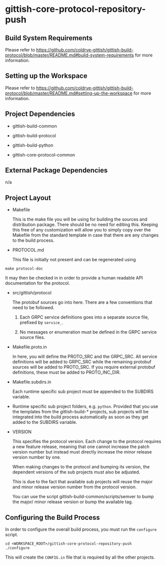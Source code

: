 # gittish-core-protocol-repository-push



## Build System Requirements

Please refer to 
https://github.com/coldrye-gittish/gittish-build-protocol/blob/master/README.md#build-system-requirements
for more information.


## Setting up the Workspace

Please refer to 
https://github.com/coldrye-gittish/gittish-build-protocol/blob/master/README.md#setting-up-the-workspace
for more information.


## Project Dependencies

* gittish-build-common

* gittish-build-protocol

* gittish-build-python

* gittish-core-protocol-common


## External Package Dependencies

n/a


## Project Layout

* Makefile

  This is the make file you will be using for building the sources and
  distribution package. There should be no need for editing this. Keeping this
  free of any customization will allow you to simply copy over the Makefile
  from the standard template in case that there are any changes to the build
  process.

* PROTOCOL.md

  This file is initially not present and can be regenerated using

```
make protocol-doc
```

  It may then be checked in in order to provide a human readable API
  documentation for the protocol.

* src/gittish/protocol

  The protobuf sources go into here. There are a few conventions that need to
  be followed.

  1. Each GRPC service definitions goes into a separate source file, prefixed
     by `service_`.

  2. No messages or enumeration must be defined in the GRPC service source
     files.

* Makefile.proto.in

  In here, you will define the PROTO_SRC and the GRPC_SRC. All service
  definitions will be added to GRPC_SRC while the remaining protobuf sources
  will be added to PROTO_SRC. If you require external protobuf definitions,
  these must be added to PROTO_INC_DIR.

* Makefile.subdirs.in

  Each runtime specific sub project must be appended to the SUBDIRS variable.

* <runtime>

  Runtime specific sub project folders, e.g. `python`. Provided that you use
  the templates from the gittish-build-\* projects, sub projects will be 
  integrated into the build process automatically as soon as they get added to
  the SUBDIRS variable.

* VERSION

  This specifies the protocol version. Each change to the protocol requires a
  new feature release, meaning that one cannot increase the patch version number
  but instead must directly increase the minor release version number by one.

  When making changes to the protocol and bumping its version, the dependent
  versions of the sub projects must also be adjusted.

  This is due to the fact that available sub projects will reuse the major and
  minor release version number from the protocol version.

  You can use the script gittish-build-common/scripts/semver to bump the major/
  minor release version or bump the available tag.


## Configuring the Build Process

In order to configure the overall build process, you must run the `configure`
script.

```
cd <WORKSPACE_ROOT>/gittish-core-protocol-repository-push
./configure
```

This will create the `CONFIG.in` file that is required by all the other projects.
